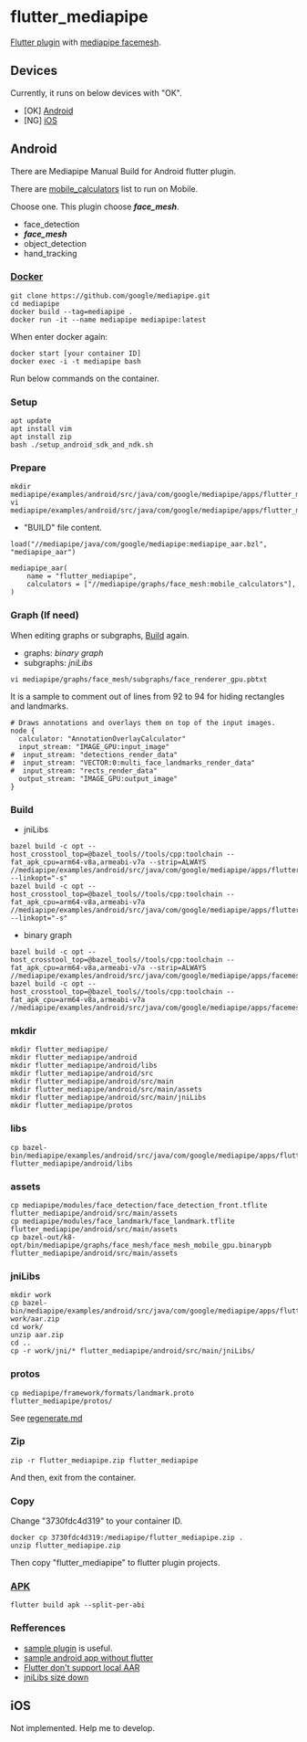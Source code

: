 # flutter_mediapipe

[Flutter plugin](https://codelabs.developers.google.com/codelabs/write-flutter-plugin/#0) with [mediapipe facemesh](https://google.github.io/mediapipe/solutions/face_mesh). 

## Devices
Currently, it runs on below devices with "OK".
- [OK] [Android](##Android)
- [NG] [iOS](##iOS)

## Android

There are Mediapipe Manual Build for Android flutter plugin.

There are [mobile_calculators](https://github.com/google/mediapipe/search?q=mobile_calculators) list to run on Mobile.

Choose one. This plugin choose _**face_mesh**_.
- face_detection
- _**face_mesh**_ 
- object_detection
- hand_tracking

### [Docker](https://google.github.io/mediapipe/getting_started/install.html#installing-using-docker)

```
git clone https://github.com/google/mediapipe.git
cd mediapipe
docker build --tag=mediapipe .
docker run -it --name mediapipe mediapipe:latest
```

When enter docker again:

```
docker start [your container ID] 
docker exec -i -t mediapipe bash
```

Run below commands on the container.

### Setup
```
apt update
apt install vim
apt install zip
bash ./setup_android_sdk_and_ndk.sh
```

### Prepare
```
mkdir mediapipe/examples/android/src/java/com/google/mediapipe/apps/flutter_mediapipe
vi mediapipe/examples/android/src/java/com/google/mediapipe/apps/flutter_mediapipe/BUILD 
```
- "BUILD" file content.
```
load("//mediapipe/java/com/google/mediapipe:mediapipe_aar.bzl", "mediapipe_aar")

mediapipe_aar(
    name = "flutter_mediapipe",
    calculators = ["//mediapipe/graphs/face_mesh:mobile_calculators"],
)
```
### Graph (If need)
When editing graphs or subgraphs, [Build](###Build) again. 
- graphs: _binary graph_
- subgraphs: _jniLibs_


```
vi mediapipe/graphs/face_mesh/subgraphs/face_renderer_gpu.pbtxt
```
It is a sample to comment out of lines from 92 to 94 for hiding rectangles and landmarks.
```
# Draws annotations and overlays them on top of the input images.
node {
  calculator: "AnnotationOverlayCalculator"
  input_stream: "IMAGE_GPU:input_image"
#  input_stream: "detections_render_data"
#  input_stream: "VECTOR:0:multi_face_landmarks_render_data"
#  input_stream: "rects_render_data"
  output_stream: "IMAGE_GPU:output_image"
}
```
### Build
- jniLibs
```
bazel build -c opt --host_crosstool_top=@bazel_tools//tools/cpp:toolchain --fat_apk_cpu=arm64-v8a,armeabi-v7a --strip=ALWAYS //mediapipe/examples/android/src/java/com/google/mediapipe/apps/flutter_mediapipe:BUILD --linkopt="-s"
bazel build -c opt --host_crosstool_top=@bazel_tools//tools/cpp:toolchain --fat_apk_cpu=arm64-v8a,armeabi-v7a //mediapipe/examples/android/src/java/com/google/mediapipe/apps/flutter_mediapipe:flutter_mediapipe --linkopt="-s"
```
- binary graph
```
bazel build -c opt --host_crosstool_top=@bazel_tools//tools/cpp:toolchain --fat_apk_cpu=arm64-v8a,armeabi-v7a --strip=ALWAYS //mediapipe/examples/android/src/java/com/google/mediapipe/apps/facemeshgpu:BUILD
bazel build -c opt --host_crosstool_top=@bazel_tools//tools/cpp:toolchain --fat_apk_cpu=arm64-v8a,armeabi-v7a //mediapipe/examples/android/src/java/com/google/mediapipe/apps/facemeshgpu:facemeshgpu
```

### mkdir
```
mkdir flutter_mediapipe/
mkdir flutter_mediapipe/android
mkdir flutter_mediapipe/android/libs
mkdir flutter_mediapipe/android/src
mkdir flutter_mediapipe/android/src/main
mkdir flutter_mediapipe/android/src/main/assets
mkdir flutter_mediapipe/android/src/main/jniLibs
mkdir flutter_mediapipe/protos
```

### libs

```
cp bazel-bin/mediapipe/examples/android/src/java/com/google/mediapipe/apps/flutter_mediapipe/libflutter_mediapipe_android_lib.jar flutter_mediapipe/android/libs
```

### assets
```
cp mediapipe/modules/face_detection/face_detection_front.tflite flutter_mediapipe/android/src/main/assets
cp mediapipe/modules/face_landmark/face_landmark.tflite flutter_mediapipe/android/src/main/assets
cp bazel-out/k8-opt/bin/mediapipe/graphs/face_mesh/face_mesh_mobile_gpu.binarypb flutter_mediapipe/android/src/main/assets

```

### jniLibs

```
mkdir work
cp bazel-bin/mediapipe/examples/android/src/java/com/google/mediapipe/apps/flutter_mediapipe/flutter_mediapipe.aar work/aar.zip
cd work/
unzip aar.zip
cd ..
cp -r work/jni/* flutter_mediapipe/android/src/main/jniLibs/
```
### protos

```
cp mediapipe/framework/formats/landmark.proto flutter_mediapipe/protos/
```
See [regenerate.md](../protos/regenerate.md)

### Zip


```
zip -r flutter_mediapipe.zip flutter_mediapipe
```

And then, exit from the container.

### Copy
Change "3730fdc4d319" to your container ID.

```
docker cp 3730fdc4d319:/mediapipe/flutter_mediapipe.zip .
unzip flutter_mediapipe.zip
```

Then copy "flutter_mediapipe" to flutter plugin projects.

### [APK](https://flutter.dev/docs/deployment/android#build-an-apk)
```
flutter build apk --split-per-abi
```

### Refferences
- [sample plugin](https://github.com/zhouzaihang/flutter_hand_tracking_plugin) is useful.
- [sample android app without flutter](https://github.com/jiuqiant/mediapipe_multi_hands_tracking_aar_example) 
- [Flutter don't support local AAR](https://github.com/decodedhealth/flutter_zoom_plugin/issues/53)
- [jniLibs size down](https://github.com/google/mediapipe/issues/77)


## iOS
Not implemented. Help me to develop.

